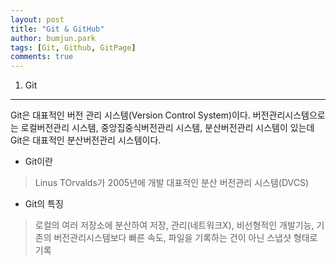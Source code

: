 ```yaml
---
layout: post
title: "Git & GitHub"
author: bumjun.park
tags: [Git, Github, GitPage]
comments: true
---
```


1. Git

---
Git은 대표적인 버전 관리 시스템(Version Control System)이다. 버전관리시스템으로는 로컬버전관리 시스템, 중앙집중식버전관리 시스템, 분산버전관리 시스템이 있는데 Git은 대표적인 분산버전관리 시스템이다.

* Git이란
> Linus TOrvalds가 2005년에 개발
대표적인 분산 버전관리 시스템(DVCS)

* Git의 특징
> 로컬의 여러 저장소에 분산하여 저장, 관리(네트워크X), 비선형적인 개발기능, 기존의 버전관리시스템보다 빠른 속도, 파일을 기록하는 건이 아닌 스냅샷 형태로 기록
